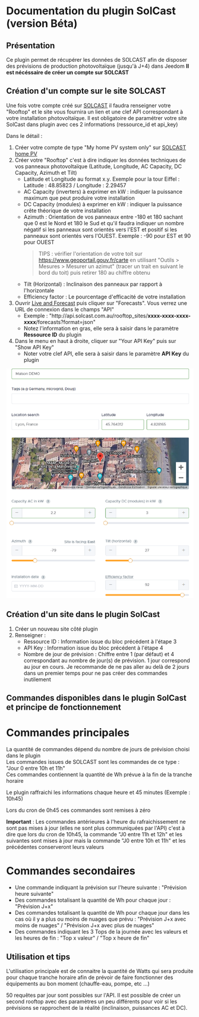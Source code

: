 # Documentation du plugin SolCast (version Béta)

## Présentation
Ce plugin permet de récupérer les données de SOLCAST afin de disposer des prévisions de production photovoltaïque (jusqu'à J+4) dans Jeedom
**Il est nécéssaire de créer un compte sur SOLCAST**

## Création d'un compte sur le site SOLCAST
Une fois votre compte créé sur [SOLCAST](https://solcast.com) il faudra renseigner votre "Rooftop" et le site vous fournira un lien et une clef API correspondant à votre installation photovoltaïque. Il est obligatoire de paramétrer votre site SolCast dans plugin avec ces 2 informations (ressource_id et api_key)

Dans le détail :
1. Créer votre compte de type "My home PV system only" sur [SOLCAST home PV](https://toolkit.solcast.com.au/register/hobbyist)
2. Créer votre "Rooftop" c'est à dire indiquer les données techniques de vos panneaux photovoltaïque (Latitude, Longitude, AC Capacity, DC Capacity, Azimuth et Tilt)
    - Latitude et Longitude au format x.y. Exemple pour la tour Eiffel : Latitude : 48.85823 / Longitude : 2.29457
    - AC Capacity (inverters) à exprimer en kW : indiquer la puissance maximum que peut produire votre installation
    - DC Capacity (modules) à exprimer en kW : indiquer la puissance crête théorique de votre installation
    - Azimuth : Orientation de vos panneaux entre -180 et 180 sachant que 0 est le Nord et 180 le Sud et qu'il faudra indiquer un nombre négatif si les panneaux sont orientés vers l'EST et positif si les panneaux sont orientés vers l'OUEST. Exemple : -90 pour EST et 90 pour OUEST
      > TIPS : vérifier l'orientation de votre toit sur https://www.geoportail.gouv.fr/carte en utilisant "Outils > Mesures > Mesurer un azimut" (tracer un trait en suivant le bord du toit) puis retirer 180 au chiffre obtenu
    - Tilt (Horizontal) : Inclinaison des panneaux par rapport à l'horizontale
    - Efficiency factor : Le pourcentage d'efficacité de votre installation
3. Ouvrir [Live and Forecast](https://toolkit.solcast.com.au/live-forecast) puis cliquer sur "Forecasts". Vous verrez une URL de connexion dans le champs "API"
    - Exemple : "ht<span>tp://</span>api.solcast.com.au/rooftop_sites/**xxxx-xxxx-xxxx-xxxx**/forecasts?format=json"
    - Notez l'information en gras, elle sera à saisir dans le paramètre **Ressource ID** du plugin
4. Dans le menu en haut à droite, cliquer sur "Your API Key" puis sur "Show API Key"
    - Noter votre clef API, elle sera à saisir dans le paramètre **API Key** du plugin

![Création](images/rooftop-site_creation.png)

## Création d'un site dans le plugin SolCast
1. Créer un nouveau site côté plugin
2. Renseigner :
    - Ressource ID : Information issue du bloc précédent à l'étape 3
    - API Key : Information issue du bloc précédent à l'étape 4
    - Nombre de jour de prévision : Chiffre entre 1 (par défaut) et 4 correspondant au nombre de jour(s) de prévision. 1 jour correspond au jour en cours. Je recommande de ne pas aller au delà de 2 jours dans un premier temps pour ne pas créer des commandes inutilement

## Commandes disponibles dans le plugin SolCast et principe de fonctionnement
# Commandes principales
La quantité de commandes dépend du nombre de jours de prévision choisi dans le plugin  
Les commandes issues de SOLCAST sont les commandes de ce type : "Jour 0 entre 10h et 11h"  
Ces commandes contiennent la quantité de Wh prévue à la fin de la tranche horaire

Le plugin raffraichi les informations chaque heure et 45 minutes (Exemple : 10h45)

Lors du cron de 0h45 ces commandes sont remises à zéro

**Important** : Les commandes antérieures à l'heure du rafraichissement ne sont pas mises à jour (elles ne sont plus communiquées par l'API) c'est à dire que lors du cron de 10h45, la commande "J0 entre 11h et 12h" et les suivantes sont mises à jour mais la commande "J0 entre 10h et 11h" et les précédentes conserveront leurs valeurs

# Commandes secondaires
- Une commande indiquant la prévision sur l'heure suivante : "Prévision heure suivante"
- Des commandes totalisant la quantité de Wh pour chaque jour : "Prévision J+x"
- Des commandes totalisant la quantité de Wh pour chaque jour dans les cas où il y a plus ou moins de nuages que prévu : "Prévision J+x avec moins de nuages" / "Prévision J+x avec plus de nuages"
- Des commandes indiquant les 3 Tops de la journée avec les valeurs et les heures de fin : "Top x valeur" / "Top x heure de fin"


## Utilisation et tips
L'utilisation principale est de connaitre la quantité de Watts qui sera produite pour chaque tranche horaire afin de prévoir de faire fonctionner des équipements au bon moment (chauffe-eau, pompe, etc ...)

50 requêtes par jour sont possibles sur l'API. Il est possible de créer un second rooftop avec des paramètres un peu différents pour voir si les prévisions se rapprochent de la réalité (inclinaison, puissances AC et DC).

